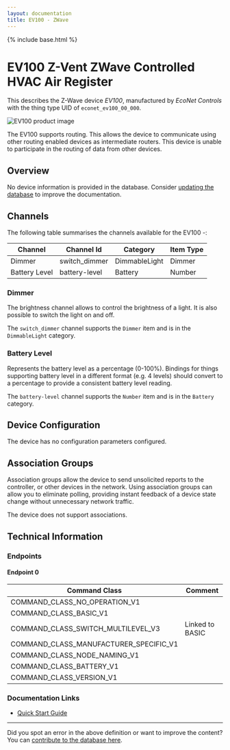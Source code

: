 ```yaml
---
layout: documentation
title: EV100 - ZWave
---
```


{% include base.html %}

# EV100 Z-Vent ZWave Controlled HVAC Air Register
This describes the Z-Wave device *EV100*, manufactured by *EcoNet Controls* with the thing type UID of ```econet_ev100_00_000```.

![EV100 product image](https://www.cd-jackson.com/zwave_device_uploads/564/564_default.png)


The EV100 supports routing. This allows the device to communicate using other routing enabled devices as intermediate routers.  This device is unable to participate in the routing of data from other devices.

## Overview

No device information is provided in the database. Consider [updating the database](http://www.cd-jackson.com/index.php/zwave/zwave-device-database/zwave-device-list/devicesummary/564) to improve the documentation.

## Channels

The following table summarises the channels available for the EV100 -:

| Channel | Channel Id | Category | Item Type |
|---------|------------|----------|-----------|
| Dimmer | switch_dimmer | DimmableLight | Dimmer | 
| Battery Level | battery-level | Battery | Number |

### Dimmer

The brightness channel allows to control the brightness of a light.
            It is also possible to switch the light on and off.

The ```switch_dimmer``` channel supports the ```Dimmer``` item and is in the ```DimmableLight``` category.

### Battery Level

Represents the battery level as a percentage (0-100%). Bindings for things supporting battery level in a different format (e.g. 4 levels) should convert to a percentage to provide a consistent battery level reading.

The ```battery-level``` channel supports the ```Number``` item and is in the ```Battery``` category.



## Device Configuration

The device has no configuration parameters configured.

## Association Groups

Association groups allow the device to send unsolicited reports to the controller, or other devices in the network. Using association groups can allow you to eliminate polling, providing instant feedback of a device state change without unnecessary network traffic.

The device does not support associations.
## Technical Information

### Endpoints

#### Endpoint 0

| Command Class | Comment |
|---------------|---------|
| COMMAND_CLASS_NO_OPERATION_V1| |
| COMMAND_CLASS_BASIC_V1| |
| COMMAND_CLASS_SWITCH_MULTILEVEL_V3| Linked to BASIC|
| COMMAND_CLASS_MANUFACTURER_SPECIFIC_V1| |
| COMMAND_CLASS_NODE_NAMING_V1| |
| COMMAND_CLASS_BATTERY_V1| |
| COMMAND_CLASS_VERSION_V1| |

### Documentation Links

* [Quick Start Guide](https://www.cd-jackson.com/zwave_device_uploads/564/EcoNet-EV100-Vent.pdf)

---

Did you spot an error in the above definition or want to improve the content?
You can [contribute to the database here](http://www.cd-jackson.com/index.php/zwave/zwave-device-database/zwave-device-list/devicesummary/564).

